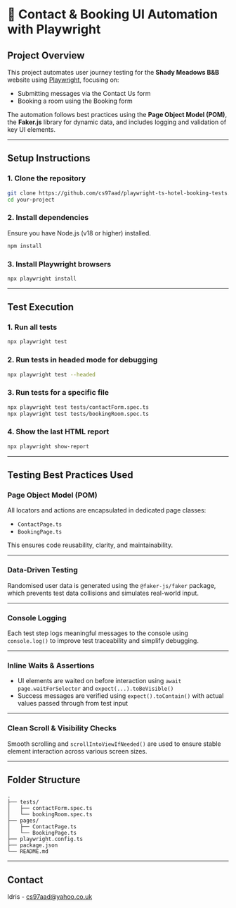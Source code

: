 # 📘 Contact & Booking UI Automation with Playwright

##  Project Overview

This project automates user journey testing for the **Shady Meadows B&B** website using [Playwright](https://playwright.dev/), focusing on:
- Submitting messages via the Contact Us form
- Booking a room using the Booking form

The automation follows best practices using the **Page Object Model (POM)**, the **Faker.js** library for dynamic data, and includes logging and validation of key UI elements.

---

##  Setup Instructions

### 1. Clone the repository
```bash
git clone https://github.com/cs97aad/playwright-ts-hotel-booking-tests.git
cd your-project
```

### 2. Install dependencies
Ensure you have Node.js (v18 or higher) installed.

```bash
npm install
```

### 3. Install Playwright browsers
```bash
npx playwright install
```

---

## Test Execution

### 1. Run all tests
```bash
npx playwright test
```

### 2. Run tests in headed mode for debugging
```bash
npx playwright test --headed
```

### 3. Run tests for a specific file
```bash
npx playwright test tests/contactForm.spec.ts
npx playwright test tests/bookingRoom.spec.ts
```

### 4. Show the last HTML report
```bash
npx playwright show-report
```

---

##  Testing Best Practices Used

###  Page Object Model (POM)
All locators and actions are encapsulated in dedicated page classes:
- `ContactPage.ts`
- `BookingPage.ts`

This ensures code reusability, clarity, and maintainability.

---

###  Data-Driven Testing
Randomised user data is generated using the `@faker-js/faker` package, which prevents test data collisions and simulates real-world input.

---

###  Console Logging
Each test step logs meaningful messages to the console using `console.log()` to improve test traceability and simplify debugging.

---

### Inline Waits & Assertions
- UI elements are waited on before interaction using `await page.waitForSelector` and `expect(...).toBeVisible()`
- Success messages are verified using `expect().toContain()` with actual values passed through from test input

---

### Clean Scroll & Visibility Checks
Smooth scrolling and `scrollIntoViewIfNeeded()` are used to ensure stable element interaction across various screen sizes.

---

##  Folder Structure

```
.
├── tests/
│   ├── contactForm.spec.ts
│   └── bookingRoom.spec.ts
├── pages/
│   ├── ContactPage.ts
│   └── BookingPage.ts
├── playwright.config.ts
├── package.json
└── README.md
```

---

## Contact

Idris - cs97aad@yahoo.co.uk
